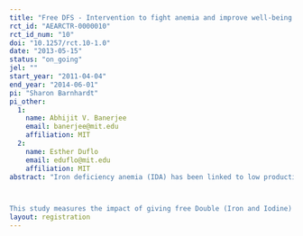 ```yaml
---
title: "Free DFS - Intervention to fight anemia and improve well-being in a very low income setting"
rct_id: "AEARCTR-0000010"
rct_id_num: "10"
doi: "10.1257/rct.10-1.0"
date: "2013-05-15"
status: "on_going"
jel: ""
start_year: "2011-04-04"
end_year: "2014-06-01"
pi: "Sharon Barnhardt"
pi_other:
  1:
    name: Abhijit V. Banerjee
    email: banerjee@mit.edu
    affiliation: MIT
  2:
    name: Esther Duflo
    email: eduflo@mit.edu
    affiliation: MIT
abstract: "Iron deficiency anemia (IDA) has been linked to low productivity in adults, slowing of cognitive and physical growth among children and, in the elderly, increased risk of cognitive impairment and physical disability, as well as decreased muscle strength. While iron deficiency anemia has been recognized to be a serious public health problem in developing countries for several years, something that both limits the working population and increases risks for cognitive impairment and health shocks in the elderly, not much progress has yet been made against it. Distributing iron supplements appears to be an impractical policy in resource-poor settings where the public health systems do not have the capacity to maintain a large-scale distribution system. Iron supplementation of foods is therefore an attractive alternative: it requires no additional effort on the part of the consumer, and can be done relatively cheaply in centralized locations. 

This study measures the impact of giving free Double (Iron and Iodine) Fortified Salt to randomly assigned households in 62 villages, compared to households who were randomly assigned to no free salt.  The households which we give DFS will still choose whether to use free DFS or not, which will constrain potential health benefits.  We expect to observe increases in haemoglobin, particularly among  individuals anemic at baseline if households respond to the offer of free salt by using it to cook human food."
layout: registration
---
```


